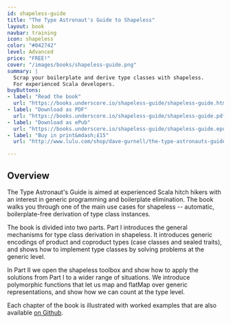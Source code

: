 ```yaml
---
id: shapeless-guide
title: "The Type Astronaut's Guide to Shapeless"
layout: book
navbar: training
icon: shapeless
color: "#042742"
level: Advanced
price: "FREE!"
cover: "/images/books/shapeless-guide.png"
summary: |
  Scrap your boilerplate and derive type classes with shapeless.
  For experienced Scala developers.
buyButtons:
- label: "Read the book"
  url: "https://books.underscore.io/shapeless-guide/shapeless-guide.html"
- label: "Download as PDF"
  url: "https://books.underscore.io/shapeless-guide/shapeless-guide.pdf"
- label: "Download as ePub"
  url: "https://books.underscore.io/shapeless-guide/shapeless-guide.epub"
- label: "Buy in print&mdash;£15"
  url: "http://www.lulu.com/shop/dave-gurnell/the-type-astronauts-guide-to-shapeless/paperback/product-22992219.html"

---
```


## Overview

The Type Astronaut's Guide
is aimed at experienced Scala hitch hikers
with an interest in generic programming
and boilerplate elimination.
The book walks you through
one of the main use cases for shapeless -- automatic,
boilerplate-free derivation of type class instances.

The book is divided into two parts.
Part I introduces the general mechanisms
for type class derivation in shapeless.
It introduces generic encodings of
product and coproduct types (case classes and sealed traits),
and shows how to implement type classes
by solving problems at the generic level.

In Part II we open the shapeless toolbox
and show how to apply the solutions from Part I
to a wider range of situations.
We introduce polymorphic functions
that let us map and flatMap over generic representations,
and show how we can count at the type level.

Each chapter of the book is illustrated
with worked examples that are
also available [on Github][shapeless-guide-code].

[shapeless-guide-code]: https://github.com/underscoreio/shapeless-guide-code
